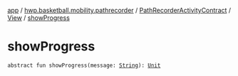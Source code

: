 [app](../../../index.md) / [hwp.basketball.mobility.pathrecorder](../../index.md) / [PathRecorderActivityContract](../index.md) / [View](index.md) / [showProgress](.)

# showProgress

`abstract fun showProgress(message: `[`String`](https://kotlinlang.org/api/latest/jvm/stdlib/kotlin/-string/index.html)`): `[`Unit`](https://kotlinlang.org/api/latest/jvm/stdlib/kotlin/-unit/index.html)